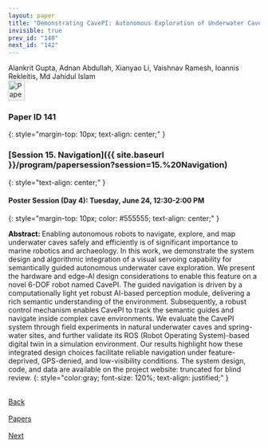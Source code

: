 ```yaml
---
layout: paper
title: "Demonstrating CavePI: Autonomous Exploration of Underwater Caves by Semantic Guidance"
invisible: true
prev_id: "140"
next_id: "142"
---
```

<div class="paper-authors">
  <div class="paper-author-box">
    <div class="paper-author-name">Alankrit Gupta, Adnan Abdullah, Xianyao Li, Vaishnav Ramesh, Ioannis Rekleitis, Md Jahidul Islam</div>
    <div class="paper-author-uni"></div>
  </div>
</div>

<div class="paper-pdf">
  <div>
    <a href="https://www.roboticsproceedings.org/rss21/p141.pdf" title="Download PDF" target="_blank">
      <img src="{{ site.baseurl }}/images/paper_link_cardinal_red.png" alt="Paper PDF" width="33" height="40" />
    </a>
  </div>
</div>

### Paper ID 141
{: style="margin-top: 10px; text-align: center;" }

### [Session 15. Navigation]({{ site.baseurl }}/program/papersession?session=15.%20Navigation)
{: style="text-align: center;" }

#### Poster Session (Day 4): Tuesday, June 24, 12:30-2:00 PM
{: style="margin-top: 10px; color: #555555; text-align: center;" }

<b style="color: black;">Abstract: </b>Enabling autonomous robots to navigate, explore, and map underwater caves safely and efficiently is of significant importance to marine robotics and archaeology. In this work, we demonstrate the system design and algorithmic integration of a visual servoing capability for semantically guided autonomous underwater cave exploration. We present the hardware and edge-AI design considerations to enable this feature on a novel 6-DOF robot named CavePI. The guided navigation is driven by a computationally light yet robust AI-based perception module, delivering a rich semantic understanding of the environment. Subsequently, a robust control mechanism enables CavePI to track the semantic guides and navigate inside complex cave environments. We evaluate the CavePI system through field experiments in natural underwater caves and spring-water sites, and further validate its ROS (Robot Operating System)-based digital twin in a simulation environment. Our results highlight how these integrated design choices facilitate reliable navigation under feature-deprived, GPS-denied, and low-visibility conditions. The system design, code, and data are available on the project website: truncated for blind review.
{: style="color:gray; font-size: 120%; text-align: justified;" }

<div class="paper-menu">
  <div class="paper-menu-inner">
    <a href="{{ site.baseurl }}/program/papers/140/" title="Previous Paper">
            <div class="paper-menu-icon">
                <i class="fas fa-arrow-left"></i><br>
                <span class="paper-menu-label">Back</span>
            </div>
        </a>
    <a href="{{ site.baseurl }}/program/papers" title="All Papers">
      <div class="paper-menu-icon">
        <i class="fas fa-list"></i><br>
        <span class="paper-menu-label">Papers</span>
      </div>
    </a>
    <a href="{{ site.baseurl }}/program/papers/142/" title="Next Paper">
            <div class="paper-menu-icon">
                <i class="fas fa-arrow-right"></i><br>
                <span class="paper-menu-label">Next</span>
            </div>
        </a>
  </div>
</div>
